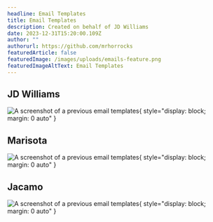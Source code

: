 ```yaml
---
headline: Email Templates
title: Email Templates
description: Created on behalf of JD Williams
date: 2023-12-31T15:20:00.109Z
author: ""
authorurl: https://github.com/mrhorrocks
featuredArticle: false
featuredImage: /images/uploads/emails-feature.png
featuredImageAltText: Email Templates
---
```


## JD Williams

![A screenshot of a previous email templates](/images/uploads/email-templates/jd-williams.png "JD Williams email template"){ style="display: block; margin: 0 auto" }

## Marisota

![A screenshot of a previous email templates](/images/uploads/email-templates/marisota.png "Marisota email template"){ style="display: block; margin: 0 auto" }

## Jacamo

![A screenshot of a previous email templates](/images/uploads/email-templates/jacamo.png "Jacamo email template"){ style="display: block; margin: 0 auto" }
